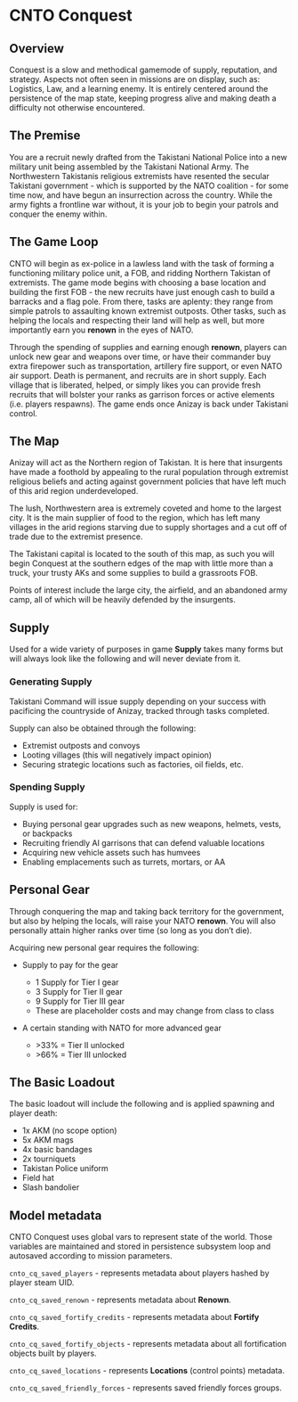 # CNTO Conquest

## Overview
Conquest is a slow and methodical gamemode of supply, reputation, and strategy. Aspects not often seen in missions are on display, such as: Logistics, Law, and a learning enemy. It is entirely centered around the persistence of the map state, keeping progress alive and making death a difficulty not otherwise encountered.

## The Premise
You are a recruit newly drafted from the Takistani National Police into a new military unit being assembled by the Takistani National Army. The Northwestern Takistanis religious extremists have resented the secular Takistani government - which is supported by the NATO coalition - for some time now, and have begun an insurrection across the country. While the army fights a frontline war without, it is your job to begin your patrols and conquer the enemy within.

## The Game Loop
CNTO will begin as ex-police in a lawless land with the task of forming a functioning military police unit, a FOB, and ridding Northern Takistan of extremists. The game mode begins with choosing a base location and building the first FOB - the new recruits have just enough cash to build a barracks and a flag pole. From there, tasks are aplenty: they range from simple patrols to assaulting known extremist outposts. Other tasks, such as helping the locals and respecting their land will help as well, but more importantly earn you **renown** in the eyes of NATO.

Through the spending of supplies and earning enough **renown**, players can unlock new gear and weapons over time, or have their commander buy extra firepower such as transportation, artillery fire support, or even NATO air support. Death is permanent, and recruits are in short supply. Each village that is liberated, helped, or simply likes you can provide fresh recruits that will bolster your ranks as garrison forces or active elements (i.e. players respawns). The game ends once Anizay is back under Takistani control.

## The Map
Anizay will act as the Northern region of Takistan. It is here that insurgents have made a foothold by appealing to the rural population through extremist religious beliefs and acting against government policies that have left much of this arid region underdeveloped.

The lush, Northwestern area is extremely coveted and home to the largest city. It is the main supplier of food to the region, which has left many villages in the arid regions starving due to supply shortages and a cut off of trade due to the extremist presence.

The Takistani capital is located to the south of this map, as such you will begin Conquest at the southern edges of the map with little more than a truck, your trusty AKs and some supplies to build a grassroots FOB.

Points of interest include the large city, the airfield, and an abandoned army camp, all of which will be heavily defended by the insurgents.

## Supply
Used for a wide variety of purposes in game **Supply** takes many forms but will always look like the following and will never deviate from it.

### Generating Supply
Takistani Command will issue supply depending on your success with pacificing the countryside of Anizay, tracked through tasks completed.

Supply can also be obtained through the following:
- Extremist outposts and convoys
- Looting villages (this will negatively impact opinion)
- Securing strategic locations such as factories, oil fields, etc.

### Spending Supply
Supply is used for:
- Buying personal gear upgrades such as new weapons, helmets, vests, or backpacks
- Recruiting friendly AI garrisons that can defend valuable locations
- Acquiring new vehicle assets such has humvees
- Enabling emplacements such as turrets, mortars, or AA

## Personal Gear
Through conquering the map and taking back territory for the government, but also by helping the locals, will raise your NATO **renown**. You will also personally attain higher ranks over time (so long as you don’t die).

Acquiring new personal gear requires the following:
- Supply to pay for the gear
    - 1 Supply for Tier I gear
    - 3 Supply for Tier II gear
    - 9 Supply for Tier III gear
    - These are placeholder costs and may change from class to class

- A certain standing with NATO for more advanced gear
    - \>33% = Tier II unlocked
    - \>66% = Tier III unlocked

## The Basic Loadout
The basic loadout will include the following and is applied spawning and player death:
- 1x AKM (no scope option)
- 5x AKM mags
- 4x basic bandages
- 2x tourniquets
- Takistan Police uniform
- Field hat
- Slash bandolier

## Model metadata
CNTO Conquest uses global vars to represent state of the world. Those variables are maintained and stored in persistence subsystem loop and autosaved according to mission parameters.

`cnto_cq_saved_players` - represents metadata about players hashed by player steam UID.

`cnto_cq_saved_renown` - represents metadata about **Renown**.

`cnto_cq_saved_fortify_credits` - represents metadata about **Fortify Credits**.

`cnto_cq_saved_fortify_objects` - represents metadata about all fortification objects built by players.

`cnto_cq_saved_locations` - represents **Locations** (control points) metadata.

`cnto_cq_saved_friendly_forces` - represents saved friendly forces groups.